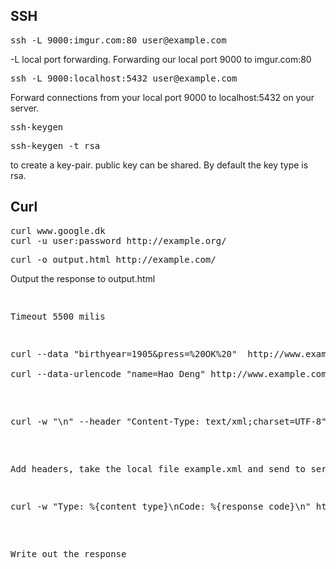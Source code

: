## SSH 
<pre>
ssh -L 9000:imgur.com:80 user@example.com
</pre>

-L local port forwarding. 
Forwarding our local port 9000 to imgur.com:80

<pre>
ssh -L 9000:localhost:5432 user@example.com
</pre>
Forward connections from your local port 9000 to localhost:5432 on your server. 

<pre>
ssh-keygen
</pre>
<pre>
ssh-keygen -t rsa
</pre>
to create a key-pair. public key can be shared. By default the key type is rsa.


## Curl
<pre>
curl www.google.dk 
curl -u user:password http://example.org/
</pre>

<pre>
curl -o output.html http://example.com/
</pre>
Output the response to output.html

<pre
curl --max-time 5.5 https://example.com/
</pre>
Timeout 5500 milis

<pre>
curl --data "birthyear=1905&press=%20OK%20"  http://www.example.com/when.cgi

curl --data-urlencode "name=Hao Deng" http://www.example.com
</pre>

<pre>
curl -w "\n" --header "Content-Type: text/xml;charset=UTF-8" http://www.example.com --data @example.xml
</pre>
Add headers, take the local file example.xml and send to server.

<pre>
curl -w "Type: %{content_type}\nCode: %{response_code}\n" http://example.com
</pre>
Write out the response
